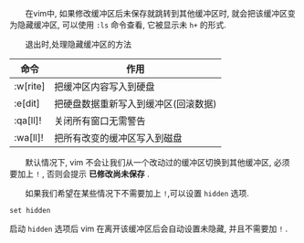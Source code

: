 &nbsp;&nbsp;&nbsp;&nbsp;&nbsp;&nbsp; 在vim中, 如果修改缓冲区后未保存就跳转到其他缓冲区时, 就会把该缓冲区变为隐藏缓冲区, 可以使用 `:ls` 命令查看, 它被显示未 `h+` 的形式.  

&nbsp;&nbsp;&nbsp;&nbsp;&nbsp;&nbsp; 退出时,处理隐藏缓冲区的方法

| 命令     | 作用                                 |
|----------|--------------------------------------|
| :w[rite] | 把缓冲区内容写入到硬盘               |
| :e[dit]  | 把硬盘数据重新写入到缓冲区(回滚数据) |
| :qa[ll]! | 关闭所有窗口无需警告                 |
| :wa[ll]! | 把所有改变的缓冲区写入到磁盘         |

&nbsp;&nbsp;&nbsp;&nbsp;&nbsp;&nbsp; 默认情况下, vim 不会让我们从一个改动过的缓冲区切换到其他缓冲区, 必须要加上 `!` , 否则会提示 **已修改尚未保存** .

&nbsp;&nbsp;&nbsp;&nbsp;&nbsp;&nbsp; 如果我们希望在某些情况下不需要加上 `!`,可以设置 `hidden` 选项.

```vim
set hidden
```

启动 `hidden` 选项后 vim 在离开该缓冲区后会自动设置未隐藏, 并且不需要加 `!` .
